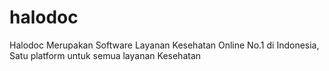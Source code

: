 # halodoc
Halodoc Merupakan Software Layanan Kesehatan Online No.1 di Indonesia, Satu platform untuk semua layanan Kesehatan
